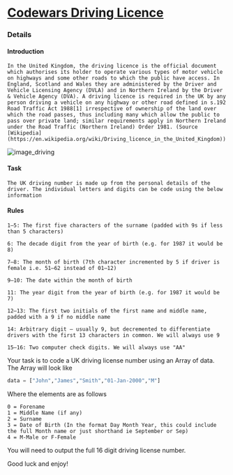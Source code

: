 # [Codewars Driving Licence](https://www.codewars.com/kata/586a1af1c66d18ad81000134/python)

### Details
#### Introduction
```
In the United Kingdom, the driving licence is the official document which authorises its holder to operate various types of motor vehicle on highways and some other roads to which the public have access. In England, Scotland and Wales they are administered by the Driver and Vehicle Licensing Agency (DVLA) and in Northern Ireland by the Driver & Vehicle Agency (DVA). A driving licence is required in the UK by any person driving a vehicle on any highway or other road defined in s.192 Road Traffic Act 1988[1] irrespective of ownership of the land over which the road passes, thus including many which allow the public to pass over private land; similar requirements apply in Northern Ireland under the Road Traffic (Northern Ireland) Order 1981. (Source [Wikipedia](https://en.wikipedia.org/wiki/Driving_licence_in_the_United_Kingdom))
```

![image_driving](https://raw.githubusercontent.com/adrianeyre/codewars/master/Ruby/Authored/drivinglicense.jpg)

#### Task
```
The UK driving number is made up from the personal details of the driver. The individual letters and digits can be code using the below information
```

#### Rules
```
1–5: The first five characters of the surname (padded with 9s if less than 5 characters)

6: The decade digit from the year of birth (e.g. for 1987 it would be 8)

7–8: The month of birth (7th character incremented by 5 if driver is female i.e. 51–62 instead of 01–12)

9–10: The date within the month of birth

11: The year digit from the year of birth (e.g. for 1987 it would be 7)

12–13: The first two initials of the first name and middle name, padded with a 9 if no middle name

14: Arbitrary digit – usually 9, but decremented to differentiate drivers with the first 13 characters in common. We will always use 9

15–16: Two computer check digits. We will always use "AA"
```

Your task is to code a UK driving license number using an Array of data. The Array will look like

```python
data = ["John","James","Smith","01-Jan-2000","M"]
```

Where the elements are as follows

```
0 = Forename
1 = Middle Name (if any)
2 = Surname
3 = Date of Birth (In the format Day Month Year, this could include the full Month name or just shorthand ie September or Sep)
4 = M-Male or F-Female
```

You will need to output the full 16 digit driving license number.

Good luck and enjoy!